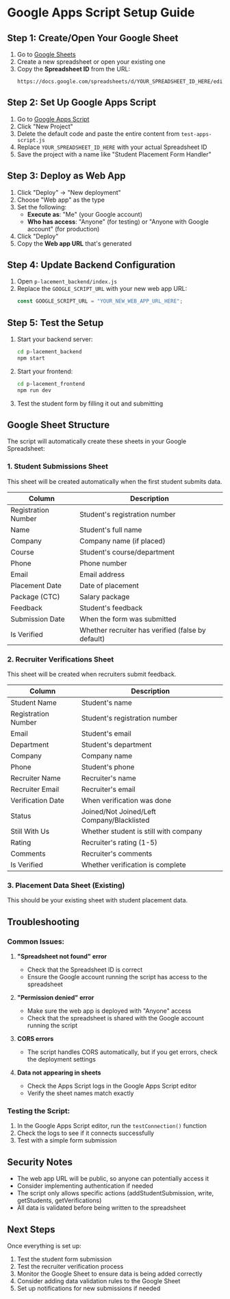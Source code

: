 # Google Apps Script Setup Guide

## Step 1: Create/Open Your Google Sheet

1. Go to [Google Sheets](https://sheets.google.com)
2. Create a new spreadsheet or open your existing one
3. Copy the **Spreadsheet ID** from the URL:
   ```
   https://docs.google.com/spreadsheets/d/YOUR_SPREADSHEET_ID_HERE/edit
   ```

## Step 2: Set Up Google Apps Script

1. Go to [Google Apps Script](https://script.google.com)
2. Click "New Project"
3. Delete the default code and paste the entire content from `test-apps-script.js`
4. Replace `YOUR_SPREADSHEET_ID_HERE` with your actual Spreadsheet ID
5. Save the project with a name like "Student Placement Form Handler"

## Step 3: Deploy as Web App

1. Click "Deploy" → "New deployment"
2. Choose "Web app" as the type
3. Set the following:
   - **Execute as**: "Me" (your Google account)
   - **Who has access**: "Anyone" (for testing) or "Anyone with Google account" (for production)
4. Click "Deploy"
5. Copy the **Web app URL** that's generated

## Step 4: Update Backend Configuration

1. Open `p-lacement_backend/index.js`
2. Replace the `GOOGLE_SCRIPT_URL` with your new web app URL:
   ```javascript
   const GOOGLE_SCRIPT_URL = "YOUR_NEW_WEB_APP_URL_HERE";
   ```

## Step 5: Test the Setup

1. Start your backend server:
   ```bash
   cd p-lacement_backend
   npm start
   ```

2. Start your frontend:
   ```bash
   cd p-lacement_frontend
   npm run dev
   ```

3. Test the student form by filling it out and submitting

## Google Sheet Structure

The script will automatically create these sheets in your Google Spreadsheet:

### 1. Student Submissions Sheet
This sheet will be created automatically when the first student submits data.

| Column | Description |
|--------|-------------|
| Registration Number | Student's registration number |
| Name | Student's full name |
| Company | Company name (if placed) |
| Course | Student's course/department |
| Phone | Phone number |
| Email | Email address |
| Placement Date | Date of placement |
| Package (CTC) | Salary package |
| Feedback | Student's feedback |
| Submission Date | When the form was submitted |
| Is Verified | Whether recruiter has verified (false by default) |

### 2. Recruiter Verifications Sheet
This sheet will be created when recruiters submit feedback.

| Column | Description |
|--------|-------------|
| Student Name | Student's name |
| Registration Number | Student's registration number |
| Email | Student's email |
| Department | Student's department |
| Company | Company name |
| Phone | Student's phone |
| Recruiter Name | Recruiter's name |
| Recruiter Email | Recruiter's email |
| Verification Date | When verification was done |
| Status | Joined/Not Joined/Left Company/Blacklisted |
| Still With Us | Whether student is still with company |
| Rating | Recruiter's rating (1-5) |
| Comments | Recruiter's comments |
| Is Verified | Whether verification is complete |

### 3. Placement Data Sheet (Existing)
This should be your existing sheet with student placement data.

## Troubleshooting

### Common Issues:

1. **"Spreadsheet not found" error**
   - Check that the Spreadsheet ID is correct
   - Ensure the Google account running the script has access to the spreadsheet

2. **"Permission denied" error**
   - Make sure the web app is deployed with "Anyone" access
   - Check that the spreadsheet is shared with the Google account running the script

3. **CORS errors**
   - The script handles CORS automatically, but if you get errors, check the deployment settings

4. **Data not appearing in sheets**
   - Check the Apps Script logs in the Google Apps Script editor
   - Verify the sheet names match exactly

### Testing the Script:

1. In the Google Apps Script editor, run the `testConnection()` function
2. Check the logs to see if it connects successfully
3. Test with a simple form submission

## Security Notes

- The web app URL will be public, so anyone can potentially access it
- Consider implementing authentication if needed
- The script only allows specific actions (addStudentSubmission, write, getStudents, getVerifications)
- All data is validated before being written to the spreadsheet

## Next Steps

Once everything is set up:

1. Test the student form submission
2. Test the recruiter verification process
3. Monitor the Google Sheet to ensure data is being added correctly
4. Consider adding data validation rules to the Google Sheet
5. Set up notifications for new submissions if needed
